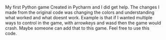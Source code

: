 My first Python game
Created in Pycharm and I did get help. The changes I made from the original code was changing the colors and understanding what worked and what doesnt work. Example is that if I wanted multiple ways to control in the game, with arrowkeys and wasd then the game would crash. 
Maybe someone can add that to this game. Feel free to use this code.
